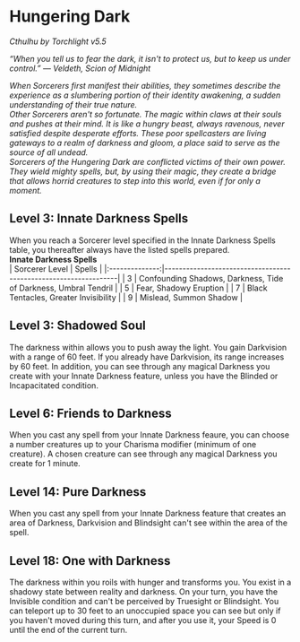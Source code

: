 # Hungering Dark
*Cthulhu by Torchlight v5.5*

*“When you tell us to fear the dark, it isn't to protect us, but to keep us under control.” — Veldeth, Scion of Midnight*

*When Sorcerers first manifest their abilities, they sometimes describe the experience as a slumbering portion of their identity awakening, a sudden understanding of their true nature.*  
*Other Sorcerers aren't so fortunate. The magic within claws at their souls and pushes at their mind. It is like a hungry beast, always ravenous, never satisfied despite desperate efforts. These poor spellcasters are living gateways to a realm of darkness and gloom, a place said to serve as the source of all undead.*  
*Sorcerers of the Hungering Dark are conflicted victims of their own power. They wield mighty spells, but, by using their magic, they create a bridge that allows horrid creatures to step into this world, even if for only a moment.*

## Level 3: Innate Darkness Spells
When you reach a Sorcerer level specified in the Innate Darkness Spells table, you thereafter always have the listed spells prepared.  
**Innate Darkness Spells**  
| Sorcerer Level | Spells                                                          |
|:--------------:|-----------------------------------------------------------------|
| 3              | Confounding Shadows, Darkness, Tide of Darkness, Umbral Tendril |
| 5              | Fear, Shadowy Eruption                                          |
| 7              | Black Tentacles, Greater Invisibility                           |
| 9              | Mislead, Summon Shadow                                          |

## Level 3: Shadowed Soul
The darkness within allows you to push away the light. You gain Darkvision with a range of 60 feet. If you already have Darkvision, its range increases by 60 feet. In addition, you can see through any magical Darkness you create with your Innate Darkness feature, unless you have the Blinded or Incapacitated condition.

## Level 6: Friends to Darkness
When you cast any spell from your Innate Darkness feaure, you can choose a number creatures up to your Charisma modifier (minimum of one creature). A chosen creature can see through any magical Darkness you create for 1 minute.

## Level 14: Pure Darkness
When you cast any spell from your Innate Darkness feature that creates an area of Darkness, Darkvision and Blindsight can't see within the area of the spell.

## Level 18: One with Darkness
The darkness within you roils with hunger and transforms you. You exist in a shadowy state between reality and darkness. On your turn, you have the Invisible condition and can't be perceived by Truesight or Blindsight. You can teleport up to 30 feet to an unoccupied space you can see but only if you haven't moved during this turn, and after you use it, your Speed is 0 until the end of the current turn.